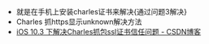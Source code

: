 - 就是在手机上安装charles证书来解决{通过问题3解决}
- Charles 抓https显示unknown解决方法
- [iOS 10.3 下解决Charles抓包ssl证书信任问题 - CSDN博客](https://blog.csdn.net/zhangyu_h321/article/details/72900855)